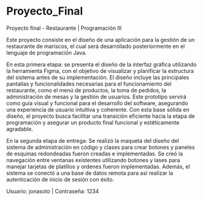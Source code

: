 # Proyecto_Final
Proyecto final - Restaurante | Programación III

Este proyecto consiste en el diseño de una aplicación para la gestión de un restaurante de mariscos, el cual será desarrollado posteriormente en el lenguaje
de programación Java. 


En esta primera etapa:
se presenta el diseño de la interfaz gráfica utilizando la herramienta Figma, con el objetivo de visualizar y 
planificar la estructura del sistema antes de su implementación. El diseño incluye las principales pantallas y funcionalidades necesarias para el 
funcionamiento del restaurante, como el menú de productos, la toma de pedidos, la administración de mesas y la gestión de usuarios. Este prototipo servirá 
como guía visual y funcional para el desarrollo del software, asegurando una experiencia de usuario intuitiva y coherente. Con esta base sólida en diseño, el 
proyecto busca facilitar una transición eficiente hacia la etapa de programación y asegurar un producto final funcional y estéticamente agradable.


En la segunda etapa de entrega: 
Se realizó la maqueta del diseño del sistema de administración en código y clases para crear botones y paneles de esquinas redondeadas fueron creadas e implementadas.
Se creó la navegación entre ventanas existentes utilizando botones y lases para manejar tarjetas de platillos y ordenes fueron implementadas.
Además, el sistema se conectó a una base de datos remota para así realizar la autenticación de inicio de sesión con éxito.

Usuario: jonasoto |
Contraseña: 1234



